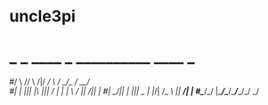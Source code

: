 # uncle3pi

# _     _      ____  _     __________  ____  _ 
#/ \ /\/ \  /|/   _\/ \   /  __/\__  \/  __\/ \
#| | ||| |\ |||  /  | |   |  \    /  ||  \/|| |
#| \_/|| | \|||  \_ | |_/\|  /_  _\  ||  __/| |
#\____/\_/  \|\____/\____/\____\/____/\_/   \_/
#
